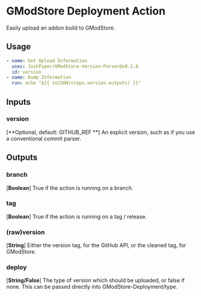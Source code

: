 # GModStore Deployment Action

Easily upload an addon build to GModStore.

## Usage
```yml
- name: Get Upload Information
  uses: JoshPiper/GModStore-Version-Parser@v0.1.0
  id: version
- name: Dump Information
  run: echo "${{ toJSON(steps.version.outputs) }}"
```

## Inputs

### version
[**Optional, default: GITHUB_REF **] An explicit version, such as if you use a conventional commit parser. 

## Outputs

### branch
[**Boolean**] True if the action is running on a branch.

### tag
[**Boolean**] True if the action is running on a tag / release.

### (raw)version
[**String**] Either the version tag, for the GitHub API, or the cleaned tag, for GModStore.

### deploy
[**String/False**] The type of version which should be uploaded, or false if none. This can be passed directly into GModStore-Deployment/type.

